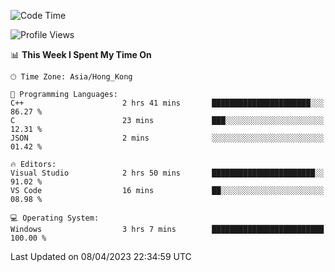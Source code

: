 <!--START_SECTION:waka-->
![Code Time](http://img.shields.io/badge/Code%20Time-44%20hrs%2058%20mins-blue)

![Profile Views](http://img.shields.io/badge/Profile%20Views-1-blue)

📊 **This Week I Spent My Time On** 

```text
🕑︎ Time Zone: Asia/Hong_Kong

💬 Programming Languages: 
C++                      2 hrs 41 mins       ██████████████████████░░░   86.27 % 
C                        23 mins             ███░░░░░░░░░░░░░░░░░░░░░░   12.31 % 
JSON                     2 mins              ░░░░░░░░░░░░░░░░░░░░░░░░░   01.42 % 

🔥 Editors: 
Visual Studio            2 hrs 50 mins       ███████████████████████░░   91.02 % 
VS Code                  16 mins             ██░░░░░░░░░░░░░░░░░░░░░░░   08.98 % 

💻 Operating System: 
Windows                  3 hrs 7 mins        █████████████████████████   100.00 % 
```


 Last Updated on 08/04/2023 22:34:59 UTC
<!--END_SECTION:waka-->
